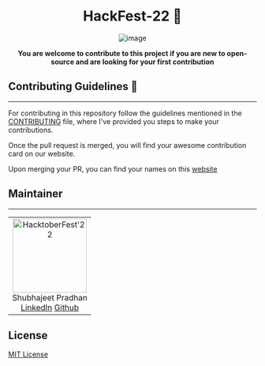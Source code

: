 <div align='center'>

# HackFest-22 🎉
![image](https://user-images.githubusercontent.com/70385488/192114009-0830321a-d227-4a4d-8411-6c03b54d7ce6.png)

</div>
<p align='center'> <b>You are welcome to contribute to this project if you are new to open-source and are looking for your first contribution </b> <p>

## Contributing Guidelines 📝
---

For contributing in this repository follow the guidelines mentioned in the [CONTRIBUTING](https://github.com/shubhajeet1207/Hackfest-22/blob/master/CONTRIBUTING-GUIDELINES.md) file, where I've provided you steps to make your contributions.

Once the pull request is merged, you will find your awesome contribution card on our website.

Upon merging your PR, you can find your names on this [website](https://hacktoberfest22.netlify.app)

## Maintainer
---
<table>
  <tr>
    <td align="center">
      <img src="https://avatars.githubusercontent.com/u/76960580?v=4" width="150px" alt="HacktoberFest'22" />
      <br/>
      Shubhajeet Pradhan
      <br/>
      <a href="https://www.linkedin.com/in/shubhajeet-pradhan-b7747a156/">LinkedIn</a>
      <a href="https://github.com/shubhajeet1207">Github</a>
    </td> 
  </tr>
</table>

## License 
[MIT License](https://github.com/git/git-scm.com/blob/main/MIT-LICENSE.txt)
